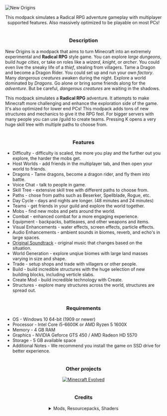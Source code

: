 ![New Origins](https://cdn.modrinth.com/data/cached_images/93dfa22eda785ee834f3edccf2a3bac20153dfb4.png)

<center></center>
<center>  
  This modpack simulates a Radical RPG adventure gameplay with multiplayer supported features. Also massively optimized to be playable on most PCs!</center>
  
#
### <center></center>
### <center>Description</center>

New Origins is a modpack that aims to turn Minecraft into an extremely experimental and **Radical RPG** style game.  You can explore _large dungeons_, build _huge cities_, or take on roles like a _wizard_, _knight_, or _archer_. You could even live the sneaky life of a _thief_, stealing from villagers. Tame a Dragon and become a Dragon Rider. You could set up and run your own _factory_. Many _dangerous creatures_ awaken during the night. Explore a world dominated by _Dragons_. Go alone or bring some friends along for the _adventure_. But be careful, _dangerous creatures_ are waiting in the shadows.

This modpack simulates a **Radical RPG** adventure. It attempts to make Minecraft more challenging and enhance the exploration side of the game. It's also optimized for lower end PCs! This modpack adds tons of new structures and mechanics to give it the RPG feel. For bigger servers with many people you can use /guild to create teams. Pressing K opens a very huge skill tree with multiple paths to choose from. 
#
### <center></center>
### <center>Features</center>


- Difficulty - difficulty is scaled, the more you play and the further out you explore, the harder the mobs get.
- Host Worlds - add friends in the multiplayer tab, and then open your world to friends.
- Dragons - Tame dragons, become a dragon rider, and fly them into battle.
- Voice Chat - talk to people in game.
- Skill Tree - extensive skill tree with different paths to choose from.
- Paths - chose from paths such as Beserker, Spellblade, Rogue, etc.
- Day Cycle - days and nights are longer. (48 minutes and 24 minutes)
- Teams - get friends in your guild and explore the world together.
- Mobs - find new mobs and pets around the world.
- Combat - enhanced combat for a more engaging experience.
- Equipment - backpacks, battleaxes, and other weapons and items.
- Visual Enhancements - water effects, screen effects, particle effects.
- Audio Enhancements - ambient sounds in biomes, reverb, and echo's in large spaces. 
- [Original Soundtrack](https://modrinth.com/resourcepack/new-origins-soundtrack) - original music that changes based on the situation.
- World Generation - explore unqiue biomes with large land masses varying in size and shape.
- Trade - setup shops and trade with villagers or other people.
- Build - build incredible structures with the huge selection of new building blocks, including verticle slabs.
- Create Mod - build incredible technology with Create.
- Structures - explore many structures across the world, structures are spread out.

#
### <center></center>
### <center>Requirements</center>
- OS - Windows 10 64-bit (1909 or newer)
- Processor - Intel Core i5-6600K or AMD Ryzen 5 1600X
- Memory - 4 GB RAM
- Graphics - NVIDIA Geforce GTS 450 / AMD Radeon HD 5570
- Storage - 5 GB available space
- Additional Notes - We recommend you install the game on SSD drive for better experience.

#
### <center></center>
### <center>Other projects</center>

<center></center>
<center>  

[![Minecraft Evolved](https://cdn.modrinth.com/data/cached_images/144d4de84556635375e313dcc67ea27c88336ea1.png)](https://modrinth.com/modpack/evolved)

#
### <center></center>
### <center>Credits</center>
<details>
<summary>Mods, Resourcepacks, Shaders</summary>

- [Friends or Foes](https://modrinth.com/mod/friends-and-foes 'Title')
- [Galosphere](https://modrinth.com/mod/geckolib 'Title')
- [Geckolib](https://modrinth.com/mod/geckolib 'Title')
- [Durability Viewer](https://modrinth.com/mod/durabilityviewer 'Title')
- [Guarding](https://modrinth.com/mod/guarding 'Title')
- [Held Item Info](https://modrinth.com/mod/held-item-info 'Title')
- [Hellions Sniffer](https://modrinth.com/mod/hellions-sniffer+ 'Title')
- [Herds Panic](https://modrinth.com/mod/herdspanic 'Title')
- [Iceberg](https://modrinth.com/mod/iceberg 'Title')
- [Illager Invasion](https://modrinth.com/mod/illager-invasion 'Title')
- [Immersive Paintings](https://modrinth.com/mod/immersive-paintings 'Title')
- [Datapack Portals](https://modrinth.com/mod/datapackportals 'Title')
- [Dark Loading Screen](https://modrinth.com/mod/dark-loading-screen 'Title')
- [Data Criteria](https://modrinth.com/mod/data-criteria 'Title')
- [Deathlog](https://modrinth.com/mod/deathlog 'Title')
- [DeeperDarker](https://modrinth.com/mod/deeperdarker 'Title')
- [Deepslate Cutting](https://modrinth.com/mod/deepslatecutting 'Title')
- [Discs where discs shouldn't be](https://modrinth.com/mod/dwdsb 'Title')
- [Dramatic Doors](https://modrinth.com/mod/dramatic-doors 'Title')
- [Drip Sounds](https://modrinth.com/mod/dripsounds-fabric 'Title')
- [Dynamic FPS](https://modrinth.com/mod/dynamic-fps 'Title')
- [Easy Magic](https://modrinth.com/mod/easy-magic 'Title')
- [Easy Shulker Boxes](https://modrinth.com/mod/easy-shulker-boxes 'Title')
- [Eating Animation](https://modrinth.com/mod/eating-animation 'Title')
- [Elytra Trims](https://modrinth.com/mod/elytra-trims 'Title')
- [Enchantments Plus](https://modrinth.com/mod/enchantments-plus 'Title')
- [Enhanced Block Entities ](https://modrinth.com/mod/ebe 'Title')
- [Enitity Culling](https://modrinth.com/mod/entityculling 'Title')
- [Expanded Ecosphere](https://modrinth.com/mod/expanded-ecosphere 'Title')
- [Explorify](https://modrinth.com/datapack/explorify 'Title')
- [Explosive Enhancement](https://modrinth.com/mod/explosive-enhancement 'Title')
- [Extractinator](https://modrinth.com/mod/extractinator 'Title')
- [Extrasounds](https://modrinth.com/mod/extrasounds 'Title')
- [Fabric Waystones](https://modrinth.com/mod/fwaystones 'Title')
- [Falling Leaves](https://modrinth.com/mod/fallingleaves 'Title')
- [Farmers Delight Fabric](https://modrinth.com/mod/farmers-delight-refabricated 'Title')
- [Farmers Knives](https://modrinth.com/mod/farmers-knives 'Title')
- [Ferrite Core](https://modrinth.com/mod/ferrite-core 'Title')
- [Blur Fabric](https://modrinth.com/mod/blur-fabric 'Title')
- [Amarite](https://modrinth.com/mod/amarite 'Title')
- [Bookshelf Lib](https://modrinth.com/mod/bookshelf-lib 'Title')
- [Borderless Mining](https://modrinth.com/mod/borderless-mining 'Title')
- [Bosses of Mass Destruction](https://modrinth.com/mod/bosses-of-mass-destruction 'Title')
- [Bountiful](https://modrinth.com/mod/bountiful 'Title')
- [Cake Chomps](https://modrinth.com/mod/cake-chomps 'Title')
- [Calibrated](https://modrinth.com/mod/calibrated 'Title')
- [Capes](https://modrinth.com/mod/capes 'Title')
- [Carpeted Stairs](https://modrinth.com/mod/carpeted-stairs 'Title')
- [Cat Jam](https://modrinth.com/mod/cat_jam 'Title')
- [Chalk](https://modrinth.com/mod/chalk 'Title')
- [Chat Heads](https://modrinth.com/mod/chat-heads 'Title')
- [Chat Notify](https://modrinth.com/mod/chat-notify 'Title')
- [Clean Cut](https://modrinth.com/mod/cleancut'Title')
- [Combat Roll](https://modrinth.com/mod/combat-roll 'Title')
- [Comforts](https://modrinth.com/mod/comforts 'Title')
- [Command Config](https://modrinth.com/mod/command-config 'Title')
- [C2ME](https://modrinth.com/mod/c2me-fabric 'Title')
- [Connectible Chains](https://modrinth.com/mod/connectible_chains 'Title')
- [Continuity](https://modrinth.com/mod/continuity 'Title')
- [Corgilib](https://modrinth.com/mod/corgilib 'Title')
- [Crawl](https://modrinth.com/mod/crawl 'Title')
- [Cristel-Lib](https://modrinth.com/mod/cristel-lib 'Title')
- [Ctrl Q](https://modrinth.com/mod/ctrl-q 'Title')
- [CEM](https://modrinth.com/mod/cem 'Title')
- [Advancement Plaques](https://modrinth.com/mod/advancement-plaques 'Title')
- [Advancement Frames](https://modrinth.com/mod/advancement-frames 'Title')
- [Amecs](https://modrinth.com/mod/amecs 'Title')
- [Appleskin](https://modrinth.com/mod/appleskin 'Title')
- [Architectury API](https://modrinth.com/mod/architectury-api 'Title')
- [Armor Statues](https://modrinth.com/mod/armor-statues 'Title')
- [Armor Trim Fix](https://modrinth.com/mod/armor-trim-item-fix 'Title')
- [Armorful](https://modrinth.com/mod/armorful 'Title')
- [Autotag](https://modrinth.com/mod/autotag 'Title')
- [Azurelib Armor](https://modrinth.com/mod/azurelib-armor 'Title')
- [Bclib](https://modrinth.com/mod/bclib 'Title')
- [Beneath the Wetlands](https://modrinth.com/mod/beneath-the-wetlands 'Title')
- [Better Archeology](https://modrinth.com/mod/better-archeology 'Title')
- [Better Combat](https://modrinth.com/mod/better-combat 'Title')
- [Better End](https://modrinth.com/mod/betterend 'Title')
- [Better Stats](https://modrinth.com/mod/better-stats 'Title')
- [Better Tridents](https://modrinth.com/mod/better-tridents 'Title')
- [Better F3](https://modrinth.com/mod/betterf3 'Title')
- [BLAST](https://modrinth.com/mod/blast 'Title')
- [Fiber](https://github.com/FabLabsMC/fiber 'Title')
- [Simple Copper Pipes](https://modrinth.com/mod/simple-copper-pipes 'Title')
- [Simple Voice Chat](https://modrinth.com/plugin/simple-voice-chat 'Title')
- [Sit](https://modrinth.com/mod/bl4cks-sit 'Title')
- [Small Ships](https://modrinth.com/mod/small-ships 'Title')
- [Sodium](https://modrinth.com/mod/sodium 'Title')
- [Some Ordinary Tweaks](https://modrinth.com/mod/ordinarytweaks 'Title')
- [Soul Fire'd](https://modrinth.com/mod/soul-fire-d 'Title')
- [Sound Physics Remastered](https://modrinth.com/mod/sound-physics-remastered 'Title')
- [Spell Engine](https://modrinth.com/mod/spell-engine 'Title')
- [Spell Power](https://modrinth.com/mod/spell-power 'Title')
- [Spelunker](https://modrinth.com/mod/spelunker 'Title')
- [Status Effect Bars](https://modrinth.com/mod/status-effect-bars 'Title')
- [Stendhal](https://modrinth.com/mod/stendhal 'Title')
- [Stoneworks](https://modrinth.com/mod/stoneworks 'Title')
- [Structure Pool API](https://modrinth.com/mod/structure-pool-api 'Title')
- [Subterrestrial](https://modrinth.com/mod/subterrestrial 'Title')
- [Supplementaries](https://modrinth.com/mod/supplementaries 'Title')
- [Telepistons](https://modrinth.com/mod/telepistons 'Title')
- [The Lost Castle](https://modrinth.com/mod/the-lost-castle 'Title')
- [TiredZ](https://modrinth.com/mod/tieredz 'Title')
- [Tips](https://modrinth.com/mod/tips 'Title')
- [Towns and Towers](https://modrinth.com/mod/towns-and-towers 'Title')
- [Travelers Titles](https://modrinth.com/mod/travelers-titles 'Title')
- [Trinkets](https://modrinth.com/mod/trinkets 'Title')
- [Ultris](https://modrinth.com/datapack/ultris 'Title')
- [UMU Backpack](https://modrinth.com/mod/umu-backpack 'Title')
- [Universal Graves](https://modrinth.com/mod/universal-graves 'Title')
- [Villager Hats](https://modrinth.com/mod/villager-hats 'Title')
- [Villager Transportation](https://modrinth.com/datapack/villager-transportation 'Title')
- [Visual Workbench](https://modrinth.com/mod/visual-workbench 'Title')
- [Visuality](https://modrinth.com/mod/visuality 'Title')
- [Wakes](https://modrinth.com/mod/wakes 'Title')
- [Walkie Talkie](https://modrinth.com/mod/walkie-talkie 'Title')
- [When Dungeons Arise](https://modrinth.com/mod/when-dungeons-arise 'Title')
- [Windchimes](https://modrinth.com/mod/windchimes 'Title')
- [Wizards](https://modrinth.com/mod/wizards 'Title')
- [Xaeros Minimap](https://modrinth.com/mod/xaeros-minimap 'Title')
- [Xaeros World Map](https://modrinth.com/mod/xaeros-world-map 'Title')
- [Goated](https://modrinth.com/mod/goated 'Title')
- [Yungs API](https://modrinth.com/mod/yungs-api 'Title')
- [Yungs Better Ocean Monuments](https://modrinth.com/mod/yungs-better-ocean-monuments 'Title')
- [Yungs Better Dungeons](https://modrinth.com/mod/yungs-better-dungeons 'Title')
- [Yungs Better Mineshafts](https://modrinth.com/mod/yungs-better-mineshafts 'Title')
- [Yungs Better Nether Fortress](https://modrinth.com/mod/yungs-better-nether-fortresses 'Title')
- [Yungs Better Strongholds](https://modrinth.com/mod/yungs-better-strongholds 'Title')
- [Yungs Better Witch Huts](https://modrinth.com/mod/yungs-better-witch-huts 'Title')
- [Yungs Better Jungle Temples](https://modrinth.com/mod/yungs-better-jungle-temples 'Title')
- [Yungs Better End Island](https://modrinth.com/mod/yungs-better-end-island 'Title')
- [Medieval Weapons](https://modrinth.com/mod/medievalweapons 'Title')
- [Memory Leak Fix](https://modrinth.com/mod/memoryleakfix 'Title')
- [Mod Menu](https://modrinth.com/mod/modmenu 'Title')
- [Model Fix](https://modrinth.com/mod/modelfix 'Title')
- [More Culling](https://modrinth.com/mod/moreculling 'Title')
- [More Geodes](https://modrinth.com/mod/more-geodes 'Title')
- [More Mob Variants](https://modrinth.com/mod/more-mob-variants 'Title')
- [Mouse Tweaks](https://modrinth.com/mod/mouse-tweaks 'Title')
- [Moyai](https://modrinth.com/mod/moyai 'Title')
- [Naturalist](https://modrinth.com/mod/naturalist 'Title')
- [No Chat Reports](https://modrinth.com/mod/no-chat-reports 'Title')
- [Not Enough Animations](https://modrinth.com/mod/not-enough-animations 'Title')
- [Numismatic Overhaul](https://modrinth.com/mod/numismatic-overhaul 'Title')
- [Patchouli](https://modrinth.com/mod/patchouli 'Title')
- [Pehkui](https://modrinth.com/mod/pehkui 'Title')
- [Plagues Chat Timestamps](https://modrinth.com/mod/plagues-chat-timestamps 'Title')
- [Presence in Footsteps](https://modrinth.com/mod/presence-footsteps 'Title')
- [Prism Lib](https://modrinth.com/mod/prism-lib 'Title')
- [Return Copper Horns](https://modrinth.com/mod/copper-horns 'Title')
- [Resourceful Lib](https://modrinth.com/mod/resourceful-lib 'Title')
- [Resourceful COnfig](https://modrinth.com/mod/resourceful-config 'Title')
- [Runes](https://modrinth.com/mod/runes 'Title')
- [RPG Difficulty](https://modrinth.com/mod/rpgdifficulty 'Title')
- [Satin API](https://modrinth.com/mod/satin-api 'Title')
- [Immersive Thunder](https://modrinth.com/mod/immersivethunder 'Title')
- [Incantationem](https://modrinth.com/mod/incantationem 'Title')
- [Indium](https://modrinth.com/mod/indium 'Title')
- [Iris](https://modrinth.com/mod/iris 'Title')
- [Jade](https://modrinth.com/mod/jade 'Title')
- [JEDJ](https://modrinth.com/mod/just-enough-effect-descriptions-jeed 'Title')
- [JEI](https://modrinth.com/mod/jei 'Title')
- [Kaffees Dual Ride](https://modrinth.com/mod/kaffees_dual_ride 'Title')
- [Lamdynamiclights](https://modrinth.com/mod/lambdynamiclights 'Title')
- [Lazydfu](https://modrinth.com/mod/lazydfu 'Title')
- [Legacies and Legends](https://modrinth.com/mod/legacies-and-legends 'Title')
- [Legendary Tooltips](https://modrinth.com/mod/legendary-tooltips 'Title')
- [Let Sleeping Dogs Lie](https://modrinth.com/mod/letsleepingdogslie 'Title')
- [Lexicon](https://modrinth.com/mod/lexicon 'Title')
- [LibZ](https://modrinth.com/mod/libz 'Title')
- [Lithium](https://modrinth.com/mod/lithium 'Title')
- [Controlify](https://modrinth.com/mod/controlify 'Title')
- [Easy Anvils](https://modrinth.com/mod/easy-anvils/version/v8.0.1-1.20.1-Fabric 'Title')
- [Seamless Loading Screen](https://modrinth.com/mod/seamless-loading-screen 'Title')
- [Dungeons and Taverns](https://modrinth.com/datapack/dungeons-and-taverns 'Title')
- [Snowy Spirit](https://www.modrinth.com/mod/snowy-spirit 'Title')
- [Storage Labels](https://modrinth.com/mod/labels 'Title')
- [Guard Villagers (Fabric/Quilt)](https://modrinth.com/mod/guard-villagers-(fabricquilt) 'Title')
- [Fabric ASM](https://github.com/Chocohead/Fabric-ASM 'Title')
- [Fabric Simplelibs](https://github.com/MCLegoMan/fabric-simplelibs 'Title')
- [Static Data](https://github.com/CottonMC/StaticData 'Title')
- [Complementary Unbound](https://modrinth.com/shader/complementary-unbound 'Title')
- [Archers](https://modrinth.com/mod/archers 'Title')
- [Paladins and Priests](https://modrinth.com/mod/paladins-and-priests 'Title')
- [Jewelry](https://modrinth.com/mod/jewelry 'Title')
- [Infinite Music](https://modrinth.com/mod/infinite-music 'Title')
- [NiftyCarts](https://modrinth.com/mod/niftycarts 'Title')
- [PickYourPoison](https://modrinth.com/mod/pick-your-poison/version/1.1.1 'Title')
- [TalkBubbles](https://modrinth.com/mod/talkbubbles 'Title')
- [SuperSteeds](https://modrinth.com/mod/superb-steeds/version/1.20-1 'Title')
- [Create Fabric](https://modrinth.com/mod/create-fabric 'Title')
- [Immersive Aircraft](https://modrinth.com/mod/immersive-aircraft 'Title')
- [Projectile Damage Attribute](https://modrinth.com/mod/projectile-damage-attribute'Title')
- [Kiwi](https://modrinth.com/mod/kiwi 'Title')
- [Joy of painting](https://modrinth.com/mod/joy-of-painting 'Title')
- [Enviromentz](https://modrinth.com/mod/environmentz 'Title')
- [World Host](https://modrinth.com/mod/world-host 'Title')
- [Early Stage](https://modrinth.com/mod/earlystage 'Title')
- [Voidz](https://modrinth.com/mod/voidz 'Title')
- [BOMD](https://modrinth.com/mod/bosses-of-mass-destruction 'Title')
- [MMMMMMMM](https://modrinth.com/mod/mmmmmmmmmmmm 'Title')
- [Item Borders](https://modrinth.com/mod/item-borders 'Title')
- [Item Highlighter](https://modrinth.com/mod/item-highlighter 'Title')
- [Bumblezone](https://modrinth.com/mod/the-bumblezone-fabric 'Title')
- [Enchantment Descriptions](https://modrinth.com/mod/enchantment-descriptions 'Title')
- [Snow Real Magic](https://modrinth.com/mod/snow-real-magic 'Title')
- [CTOVFAFC](https://modrinth.com/datapack/ctov-friends-and-foes-compat 'Title')
- [Spawn Animations](https://modrinth.com/datapack/spawn-animations 'Title')
- [VillagerPlus](https://modrinth.com/mod/villagersplus 'Title')
- [CTOVVPC](https://modrinth.com/datapack/ctov-villagers-plus-compat 'Title')
- [CTOV](https://modrinth.com/mod/ct-overhaul-village 'Title')
- [Imnmis Addon](https://modrinth.com/mod/inmisaddon 'Title')
- [Another Furniture](https://modrinth.com/mod/another-furniture 'Title')
- [Inmis](https://modrinth.com/mod/inmis 'Title')
- [Sawmill](https://modrinth.com/mod/universal-sawmill 'Title')
- [Music Maker Mod](https://modrinth.com/mod/music-maker-mod 'Title')
- [MCV](https://modrinth.com/mod/more-chest-variants-lieonlion 'Title')
- [MCT](https://modrinth.com/mod/more-crafting-tables-lieonlion 'Title')
- [Nimble](https://modrinth.com/mod/nimble 'Title')
- [Every Compat Wood Good](https://modrinth.com/mod/every-compat 'Title')
- [Shut Up GL Error](https://modrinth.com/mod/shut-up-gl-error 'Title')
- [Quad](https://modrinth.com/mod/quad 'Title')
- [Refined Advancements](https://modrinth.com/datapack/refined-advancements 'Title')
- [Postmortal Particles](https://modrinth.com/mod/postmortal-particles 'Title')
- [Echo Chest](https://modrinth.com/mod/echo-chest 'Title')
- [Portable Hole](https://modrinth.com/mod/portable-hole 'Title')
- [Pick Up Notifier](https://modrinth.com/mod/pick-up-notifier 'Title')
- [Overflowing Bars](https://modrinth.com/mod/overflowing-bars 'Title')
- [Epic Knights](https://modrinth.com/mod/epic-knights-shields-armor-and-weapons 'Title')
- [resourcefullib](https://modrinth.com/mod/resourceful-lib 'Title')
- [Chipped](https://modrinth.com/mod/chipped 'Title')
- [Paths and Pavings](https://modrinth.com/mod/macaws-paths-and-pavings 'Title')
- [Trapdoors](https://modrinth.com/mod/macaws-trapdoors 'Title')
- [Fences and Walls](https://modrinth.com/mod/macaws-fences-and-walls 'Title')
- [Roofs](https://modrinth.com/mod/macaws-roofs 'Title')
- [Windows](https://modrinth.com/mod/macaws-windows 'Title')
- [Doors](https://modrinth.com/mod/macaws-doors 'Title')
- [True Ending](https://modrinth.com/resourcepack/true-ending-ender-dragon-music 'Title')
- [Simply Skills](https://modrinth.com/mod/simply-skills 'Title')
- [Underground Jungle](https://modrinth.com/mod/underground-jungle 'Title')
- [Phantom](https://modrinth.com/mod/phantom-loader 'Title')
- [Realistic Bees](https://modrinth.com/mod/realistic-bees 'Title')
- [Place Item](https://modrinth.com/mod/place-item 'Title')
- [Dark Waters](https://modrinth.com/mod/dark-waters 'Title')
- [Spirit Walker](https://modrinth.com/mod/spirit-walker 'Title')
- [Grappling hook](https://modrinth.com/mod/grappling-hook-mod-fabric 'Title')
- [What are they up to](https://modrinth.com/mod/what-are-they-up-to 'Title')
- [Spellbound](https://modrinth.com/mod/spellbound 'Title')
- [Magic Mirrior](https://modrinth.com/mod/qds-magic-mirror 'Title')
- [Horsebuff](https://modrinth.com/mod/horsebuff 'Title')
- [You Thief](https://modrinth.com/mod/you-thief-remastered-edition 'Title')
- [Whistle Spur](https://modrinth.com/mod/eugenes-whistle-spur 'Title')
- [Amendments](https://www.curseforge.com/minecraft/mc-mods/amendments 'Title')
- [Hybird Aquatic](https://modrinth.com/mod/hybrid-aquatic 'Title')
- [FFFM](https://modrinth.com/mod/friends-and-foes-flowery-mooblooms-fabric 'Title')
- [Better Ladders](https://modrinth.com/mod/better-ladders/version/vhz0me3l 'Title')
- [Simple Hats](https://modrinth.com/mod/simple-hats 'Title')
- [Iron Chest](https://modrinth.com/mod/cyberanner-ironchest 'Title')
- [Hamsters](https://modrinth.com/mod/hamsters/version/fabric-1.0.3-1.20.1 'Title')
- [Warrior Rage](https://modrinth.com/mod/warrior-rage 'Title')
- [Invocations](https://modrinth.com/mod/invocations 'Title')
- [STFU MOJANG!!!](https://modrinth.com/mod/shutupmojang 'Title')
- [Alloy Forgery](https://modrinth.com/mod/alloy-forgery 'Title')
- [Decorative Blocks](https://modrinth.com/mod/decorative-blocks 'Title')
- [Infinity Buttons](https://modrinth.com/mod/infinitybuttons 'Title')
- [Nyf Spiders](https://modrinth.com/mod/nyfs-spiders 'Title')
- [CraftPresence](https://modrinth.com/mod/craftpresence 'Title')
- [Carpeted](https://modrinth.com/mod/carpeted-stairs 'Title')
- [M.R.U](https://modrinth.com/mod/mru 'Title')
- [Foggy Border](https://modrinth.com/mod/foggy-border 'Title')
- [Sound](https://modrinth.com/mod/sound 'Title')
- [Gravity Changer](https://modrinth.com/mod/gravity-api-fork 'Title')
- [Amethyst Gravity](https://modrinth.com/mod/amethyst-gravity-reattracted 'Title')
- [Antique Atlas 4](https://modrinth.com/mod/antique-atlas-4 'Title')
- [Antique Fwaystones](https://modrinth.com/mod/antique-fwaystones 'Title')
- [Satisfying Buttons](https://modrinth.com/mod/satisfying-buttons 'Title')
- [Expanded Delight](https://modrinth.com/mod/expanded-delight 'Title')
- [CTOV Wizards Compat](https://modrinth.com/datapack/ctov-wizards-compat 'Title')
- [CTOV Paladins & Priests](https://modrinth.com/datapack/ctov-paladins-n-priests-compat 'Title')
- [Euphoria Patcher](https://modrinth.com/mod/euphoria-patches 'Title')
- [Enhanced Visuals](https://modrinth.com/mod/enhancedvisuals 'Title')
- [Smarter Farmers Farmers Replant](https://modrinth.com/mod/smarter-farmers-farmers-replant 'Title')
- [Chefs Delight](https://modrinth.com/mod/chefs-delight 'Title')
- [CTOV Chefs Delight Compay](https://modrinth.com/datapack/ctov-chefs-delight-compat 'Title')
- [Dungeons Arise Seven Seas](https://modrinth.com/mod/when-dungeons-arise-seven-seas 'Title')
- [Passable Foliage](https://modrinth.com/mod/passable-foliage 'Title')
- [Packet Fixer](https://modrinth.com/mod/packet-fixer 'Title')
- [Neruina](https://modrinth.com/mod/neruina 'Title')
- [Lunar](https://modrinth.com/mod/lunar 'Title')
- [Grass Overhaul](https://modrinth.com/mod/grass-overhaul 'Title')
- [Better Advancements](https://modrinth.com/mod/better-advancements 'Title')
- [Kevs Tieredz Modifiers](https://modrinth.com/mod/kevs-tieredz-modifiers 'Title')
- [Mythic Charms](https://modrinth.com/mod/mythic-charms 'Title')
- [Zoomify](https://modrinth.com/mod/zoomify 'Title')
- [Villager Names](https://modrinth.com/mod/villager-names-serilum 'Title')
- [Village Spawn Point](https://modrinth.com/mod/village-spawn-point 'Title')
- [Couplings](https://modrinth.com/mod/couplings 'Title')
- [Harvest](https://modrinth.com/mod/harvest 'Title')
- [More Armor Trims](https://modrinth.com/mod/more-armor-trims 'Title')
- [Elytra trims extensions](https://modrinth.com/mod/elytra-trims-extensions 'Title')
- [polymorph](https://modrinth.com/mod/polymorph 'Title')
- [vein-mining](https://modrinth.com/mod/vein-mining 'Title')
- [heracles](https://modrinth.com/mod/heracles 'Title')
- [argonauts](https://modrinth.com/mod/argonauts 'Title')
- [entity-model-features](https://modrinth.com/mod/entity-model-features 'Title')
- [ranged-weapon-api](https://modrinth.com/mod/ranged-weapon-api 'Title')
- [emotecraft](https://modrinth.com/mod/emotecraft 'Title')
- [botania](https://modrinth.com/mod/botania 'Title')
- [Impaled](https://github.com/Ladysnake/Impaled/tree/1.20 'Title')
- [Impaled](https://modrinth.com/mod/torohealth-damage-indicators-updated 'Title')
- [EMI Trades](https://modrinth.com/mod/emitrades 'Title')
- [EMI Loot](https://modrinth.com/mod/emi-loot 'Title')
- [EMI Effect](https://modrinth.com/mod/emiffect 'Title')
- [EMI Enchanting](https://modrinth.com/mod/emi-enchanting 'Title')
- [EMI Ores](https://modrinth.com/mod/emi-ores 'Title')
- [IGAS](https://modrinth.com/mod/in-game-account-switcher/version/8.0.2-fabric1.20 'Title')
- [Itemswapper](https://modrinth.com/plugin/itemswapper/version/utlGYv3m 'Title')
- [Cleardespawn](https://modrinth.com/mod/cleardespawn/version/jpRIGRtD 'Title')
- [Exposure](https://modrinth.com/mod/exposure/version/SIkhFpiB 'Title')
- [Areas](https://www.curseforge.com/minecraft/mc-mods/areas 'Title')
- [Catalogue](https://www.curseforge.com/minecraft/mc-mods/catalogue-fabric 'Title')
- [AddtionZ](https://modrinth.com/mod/additionz 'Title')
- [Custom Portals](https://modrinth.com/mod/custom-portals 'Title')
- [SmitherZ](https://modrinth.com/mod/smitherz 'Title')
- [Fabric Seasons](https://modrinth.com/mod/fabric-seasons 'Title')
- [Fabric Seasons Delight Compat](https://modrinth.com/mod/fabric-seasons-delight-compat 'Title')
- [Immersive Melodies](https://modrinth.com/mod/immersive-melodies 'Title')
- [Lootbeamsfabricupdated](https://modrinth.com/mod/lootbeamsfabricupdated 'Title')
- [Packet Fixer](https://modrinth.com/mod/packet-fixer 'Title')
- [Particle Fixer](https://modrinth.com/mod/particle-tweaks 'Title')
- [Profundis](https://modrinth.com/mod/profundis 'Title')
- [Sparsestructures](https://modrinth.com/mod/sparsestructures 'Title')
- [Time Wind](https://modrinth.com/mod/time-wind 'Title')
- [Tooltipfix](https://modrinth.com/mod/tooltipfix 'Title')
- [Universal Ores](https://modrinth.com/mod/universal_ores 'Title')
- [Fabric Seasons Extra](https://modrinth.com/mod/fabric-seasons-extras 'Title')
- [Amplified Nether](https://modrinth.com/mod/amplified-nether 'Title')
- [Dungeon Now Loading 1%](https://www.curseforge.com/minecraft/mc-mods/dungeon-now-loading 'Title')
- [Log Begone](https://modrinth.com/mod/log-begone 'Title')
- [Philips Ruins](https://modrinth.com/mod/philips-ruins 'Title')
- [Paxi](https://modrinth.com/mod/paxi 'Title')
- [Mobs Attempt Parkour](https://modrinth.com/mod/mobs-attempt-parkour 'Title')
- [MineCells](https://modrinth.com/mod/minecells 'Title')
- [Fog Looks Good Now](https://modrinth.com/mod/fog-looks-good-now-fabric 'Title')
- [Stutterfix](https://modrinth.com/mod/stutterfix)
- [pandas-falling-trees](https://modrinth.com/mod/pandas-falling-trees)
- [pandalib](https://modrinth.com/mod/diagonal-windows)
- [diagonal-walls](https://modrinth.com/mod/diagonal-walls)
- [dashloader](https://modrinth.com/mod/dashloader)
- [item-obliterator](https://modrinth.com/mod/item-obliterator)
- [animationoverhaul](https://modrinth.com/mod/animationoverhaul)
- [tax-free-levels](https://modrinth.com/mod/tax-free-levels)
- [diagonal-fences](https://modrinth.com/mod/diagonal-fences)
- [healing-campfire](https://modrinth.com/mod/healing-campfire)
- [respawnable-pets](https://modrinth.com/mod/respawnable-pets)
- [xalis-potion](https://modrinth.com/resourcepack/xalis-potion) 
- Radical soundtrack music


